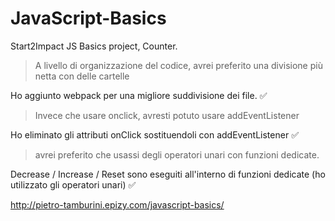 # JavaScript-Basics
Start2Impact JS Basics project,
Counter.

> A livello di organizzazione del codice, avrei preferito una divisione più netta con delle cartelle  

Ho aggiunto webpack per una migliore suddivisione dei file. :white_check_mark:

> Invece che usare onclick, avresti potuto usare addEventListener  

Ho eliminato gli attributi onClick sostituendoli con addEventListener :white_check_mark:

> avrei preferito che usassi degli operatori unari con funzioni dedicate.  

Decrease / Increase / Reset sono eseguiti all'interno di funzioni dedicate (ho utilizzato gli operatori unari) :white_check_mark:
 

http://pietro-tamburini.epizy.com/javascript-basics/